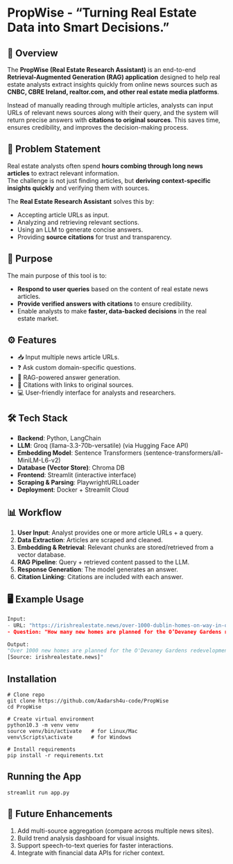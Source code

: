 # PropWise - “Turning Real Estate Data into Smart Decisions.”

## 📖 Overview
The **PropWise (Real Estate Research Assistant)** is an end-to-end **Retrieval-Augmented Generation (RAG) application** designed to help real estate analysts extract insights quickly from online news sources such as **CNBC, CBRE Ireland, realtor.com, and other real estate media platforms**.  

Instead of manually reading through multiple articles, analysts can input URLs of relevant news sources along with their query, and the system will return precise answers with **citations to original sources**. This saves time, ensures credibility, and improves the decision-making process.


## 🚀 Problem Statement
Real estate analysts often spend **hours combing through long news articles** to extract relevant information.  
The challenge is not just finding articles, but **deriving context-specific insights quickly** and verifying them with sources.  

The **Real Estate Research Assistant** solves this by:
- Accepting article URLs as input.  
- Analyzing and retrieving relevant sections.  
- Using an LLM to generate concise answers.  
- Providing **source citations** for trust and transparency.  


## 🎯 Purpose
The main purpose of this tool is to:
- **Respond to user queries** based on the content of real estate news articles.  
- **Provide verified answers with citations** to ensure credibility.  
- Enable analysts to make **faster, data-backed decisions** in the real estate market.  

## ⚙️ Features
- 📥 Input multiple news article URLs.  
- ❓ Ask custom domain-specific questions.  
- 🤖 RAG-powered answer generation.  
- 📌 Citations with links to original sources.  
- 💻 User-friendly interface for analysts and researchers.  

## 🛠️ Tech Stack
- **Backend**: Python, LangChain  
- **LLM**:  Groq (llama-3.3-70b-versatile) (via Hugging Face API)  
- **Embedding Model**: Sentence Transformers (sentence-transformers/all-MiniLM-L6-v2) 
- **Database (Vector Store)**: Chroma DB  
- **Frontend**: Streamlit (interactive interface)  
- **Scraping & Parsing**: PlaywrightURLLoader 
- **Deployment**: Docker + Streamlit Cloud  

## 📊 Workflow
1. **User Input**: Analyst provides one or more article URLs + a query.  
2. **Data Extraction**: Articles are scraped and cleaned.  
3. **Embedding & Retrieval**: Relevant chunks are stored/retrieved from a vector database.  
4. **RAG Pipeline**: Query + retrieved content passed to the LLM.  
5. **Response Generation**: The model generates an answer.  
6. **Citation Linking**: Citations are included with each answer.  


## 🖥️ Example Usage
```python
Input:
- URL: "https://irishrealestate.news/over-1000-dublin-homes-on-way-in-odevaney-gardens-redevelopment/
- Question: "How many new homes are planned for the O’Devaney Gardens redevelopment?"

Output:
"Over 1000 new homes are planned for the O'Devaney Gardens redevelopment in Dublin. Specifically, Phase 1 will deliver 379 A-rated social, affordable, and cost rental homes."
[Source: irishrealestate.news]"
```

## Installation

```
# Clone repo
git clone https://github.com/Aadarsh4u-code/PropWise
cd PropWise

# Create virtual environment
python10.3 -m venv venv
source venv/bin/activate   # for Linux/Mac
venv\Scripts\activate      # for Windows

# Install requirements
pip install -r requirements.txt
```

## Running the App
```streamlit run app.py```

## 🧪 Future Enhancements

1. Add multi-source aggregation (compare across multiple news sites).
1. Build trend analysis dashboard for visual insights.
1. Support speech-to-text queries for faster interactions.
1. Integrate with financial data APIs for richer context.
